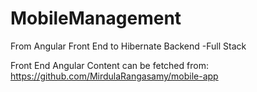 # MobileManagement
From Angular Front End to Hibernate Backend -Full Stack

Front End Angular Content can be fetched from:
https://github.com/MirdulaRangasamy/mobile-app
